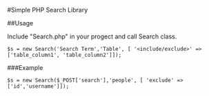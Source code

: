 #Simple PHP Search Library

##Usage

Include "Search.php" in your progect and call Search class.


```
$s = new Search('Search Term','Table', [ '<include/exclude>' =>['table_column1', 'table_column2']]);
```

###Example
```
$s = new Search($_POST['search'],'people', [ 'exclude' =>['id','username']]);
```